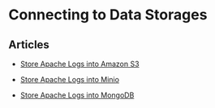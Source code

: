 # Connecting to Data Storages


## Articles
-   [Store Apache Logs into Amazon S3](/articles/apache-to-s3.md)


-   [Store Apache Logs into Minio](/articles/apache-to-minio.md)


-   [Store Apache Logs into MongoDB](/articles/apache-to-mongodb.md)




